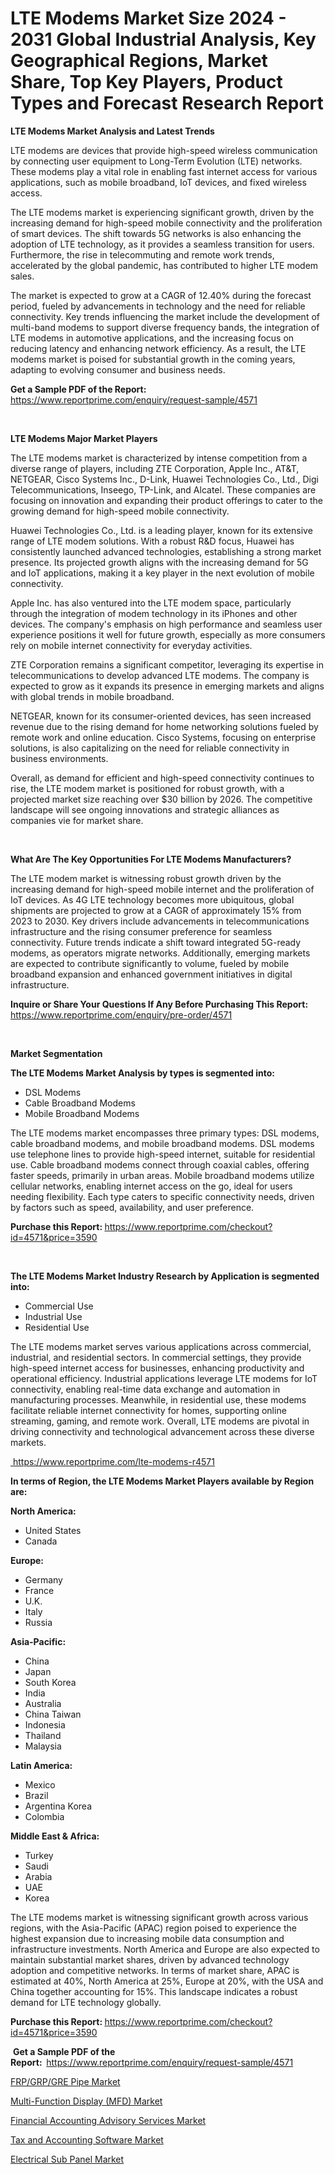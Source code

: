 <p><h1>LTE Modems Market Size 2024 - 2031 Global Industrial Analysis, Key Geographical Regions, Market Share, Top Key Players, Product Types and Forecast Research Report</h1></p><p><strong>LTE Modems Market Analysis and Latest Trends</strong></p>
<p><p>LTE modems are devices that provide high-speed wireless communication by connecting user equipment to Long-Term Evolution (LTE) networks. These modems play a vital role in enabling fast internet access for various applications, such as mobile broadband, IoT devices, and fixed wireless access.</p><p>The LTE modems market is experiencing significant growth, driven by the increasing demand for high-speed mobile connectivity and the proliferation of smart devices. The shift towards 5G networks is also enhancing the adoption of LTE technology, as it provides a seamless transition for users. Furthermore, the rise in telecommuting and remote work trends, accelerated by the global pandemic, has contributed to higher LTE modem sales.</p><p>The market is expected to grow at a CAGR of 12.40% during the forecast period, fueled by advancements in technology and the need for reliable connectivity. Key trends influencing the market include the development of multi-band modems to support diverse frequency bands, the integration of LTE modems in automotive applications, and the increasing focus on reducing latency and enhancing network efficiency. As a result, the LTE modems market is poised for substantial growth in the coming years, adapting to evolving consumer and business needs.</p></p>
<p><strong>Get a Sample PDF of the Report:&nbsp;</strong> <a href="https://www.reportprime.com/enquiry/request-sample/4571">https://www.reportprime.com/enquiry/request-sample/4571</a></p>
<p>&nbsp;</p>
<p><strong>LTE Modems Major Market Players</strong></p>
<p><p>The LTE modems market is characterized by intense competition from a diverse range of players, including ZTE Corporation, Apple Inc., AT&T, NETGEAR, Cisco Systems Inc., D-Link, Huawei Technologies Co., Ltd., Digi Telecommunications, Inseego, TP-Link, and Alcatel. These companies are focusing on innovation and expanding their product offerings to cater to the growing demand for high-speed mobile connectivity.</p><p>Huawei Technologies Co., Ltd. is a leading player, known for its extensive range of LTE modem solutions. With a robust R&D focus, Huawei has consistently launched advanced technologies, establishing a strong market presence. Its projected growth aligns with the increasing demand for 5G and IoT applications, making it a key player in the next evolution of mobile connectivity.</p><p>Apple Inc. has also ventured into the LTE modem space, particularly through the integration of modem technology in its iPhones and other devices. The company's emphasis on high performance and seamless user experience positions it well for future growth, especially as more consumers rely on mobile internet connectivity for everyday activities.</p><p>ZTE Corporation remains a significant competitor, leveraging its expertise in telecommunications to develop advanced LTE modems. The company is expected to grow as it expands its presence in emerging markets and aligns with global trends in mobile broadband.</p><p>NETGEAR, known for its consumer-oriented devices, has seen increased revenue due to the rising demand for home networking solutions fueled by remote work and online education. Cisco Systems, focusing on enterprise solutions, is also capitalizing on the need for reliable connectivity in business environments.</p><p>Overall, as demand for efficient and high-speed connectivity continues to rise, the LTE modem market is positioned for robust growth, with a projected market size reaching over $30 billion by 2026. The competitive landscape will see ongoing innovations and strategic alliances as companies vie for market share.</p></p>
<p>&nbsp;</p>
<p><strong>What Are The Key Opportunities For LTE Modems Manufacturers?</strong></p>
<p><p>The LTE modem market is witnessing robust growth driven by the increasing demand for high-speed mobile internet and the proliferation of IoT devices. As 4G LTE technology becomes more ubiquitous, global shipments are projected to grow at a CAGR of approximately 15% from 2023 to 2030. Key drivers include advancements in telecommunications infrastructure and the rising consumer preference for seamless connectivity. Future trends indicate a shift toward integrated 5G-ready modems, as operators migrate networks. Additionally, emerging markets are expected to contribute significantly to volume, fueled by mobile broadband expansion and enhanced government initiatives in digital infrastructure.</p></p>
<p><strong>Inquire or Share Your Questions If Any Before Purchasing This Report:</strong> <a href="https://www.reportprime.com/enquiry/pre-order/4571">https://www.reportprime.com/enquiry/pre-order/4571</a></p>
<p>&nbsp;</p>
<p><strong>Market Segmentation</strong></p>
<p><strong>The LTE Modems Market Analysis by types is segmented into:</strong></p>
<p><ul><li>DSL Modems</li><li>Cable Broadband Modems</li><li>Mobile Broadband Modems</li></ul></p>
<p><p>The LTE modems market encompasses three primary types: DSL modems, cable broadband modems, and mobile broadband modems. DSL modems use telephone lines to provide high-speed internet, suitable for residential use. Cable broadband modems connect through coaxial cables, offering faster speeds, primarily in urban areas. Mobile broadband modems utilize cellular networks, enabling internet access on the go, ideal for users needing flexibility. Each type caters to specific connectivity needs, driven by factors such as speed, availability, and user preference.</p></p>
<p><strong>Purchase this Report:&nbsp;</strong><a href="https://www.reportprime.com/checkout?id=4571&price=3590">https://www.reportprime.com/checkout?id=4571&price=3590</a></p>
<p>&nbsp;</p>
<p><strong>The LTE Modems Market Industry Research by Application is segmented into:</strong></p>
<p><ul><li>Commercial Use</li><li>Industrial Use</li><li>Residential Use</li></ul></p>
<p><p>The LTE modems market serves various applications across commercial, industrial, and residential sectors. In commercial settings, they provide high-speed internet access for businesses, enhancing productivity and operational efficiency. Industrial applications leverage LTE modems for IoT connectivity, enabling real-time data exchange and automation in manufacturing processes. Meanwhile, in residential use, these modems facilitate reliable internet connectivity for homes, supporting online streaming, gaming, and remote work. Overall, LTE modems are pivotal in driving connectivity and technological advancement across these diverse markets.</p></p>
<p><a href="https://www.reportprime.com/lte-modems-r4571">&nbsp;https://www.reportprime.com/lte-modems-r4571</a></p>
<p><strong>In terms of Region, the LTE Modems Market Players available by Region are:</strong></p>
<p>
    <p> <strong> North America: </strong>
        <ul>
            <li>United States</li>
            <li>Canada</li>
        </ul>
        </p> 
    <p> <strong> Europe: </strong>
        <ul>
            <li>Germany</li>
            <li>France</li>
            <li>U.K.</li>
            <li>Italy</li>
            <li>Russia</li>
        </ul>
        </p> 
    <p> <strong> Asia-Pacific: </strong>
        <ul>
            <li>China</li>
            <li>Japan</li>
            <li>South Korea</li>
            <li>India</li>
            <li>Australia</li>
            <li>China Taiwan</li>
            <li>Indonesia</li>
            <li>Thailand</li>
            <li>Malaysia</li>
        </ul>
        </p> 
    <p> <strong> Latin America: </strong>
        <ul>
            <li>Mexico</li>
            <li>Brazil</li>
            <li>Argentina Korea</li>
            <li>Colombia</li>
        </ul>
        </p> 
    <p> <strong> Middle East & Africa: </strong>
        <ul>
            <li>Turkey</li>
            <li>Saudi</li>
            <li>Arabia</li>
            <li>UAE</li>
            <li>Korea</li>
        </ul>
    </p>
    </p>
<p><p>The LTE modems market is witnessing significant growth across various regions, with the Asia-Pacific (APAC) region poised to experience the highest expansion due to increasing mobile data consumption and infrastructure investments. North America and Europe are also expected to maintain substantial market shares, driven by advanced technology adoption and competitive networks. In terms of market share, APAC is estimated at 40%, North America at 25%, Europe at 20%, with the USA and China together accounting for 15%. This landscape indicates a robust demand for LTE technology globally.</p></p>
<p><strong>Purchase this Report: </strong><a href="https://www.reportprime.com/checkout?id=4571&price=3590">https://www.reportprime.com/checkout?id=4571&price=3590</a></p>
<p>&nbsp;<strong>Get a Sample PDF of the Report:&nbsp;&nbsp;</strong><a href="https://www.reportprime.com/enquiry/request-sample/4571">https://www.reportprime.com/enquiry/request-sample/4571</a></p>
<p><strong></strong></p>
<p><p><a href="https://issuu.com/reportprime-2/docs/frpgrpgre-pipe-market-size-2030.ppt_37d408ed56c8c6">FRP/GRP/GRE Pipe Market</a></p><p><a href="https://issuu.com/reportprime-2/docs/multi-function-display-mfd-market-s_c72311896609c1">Multi-Function Display (MFD) Market</a></p><p><a href="https://www.linkedin.com/pulse/financial-accounting-advisory-services-industry-sector-new-pkwfe?trackingId=W%2FoO%2FJwSRF29D9ZINtlfbQ%3D%3D">Financial Accounting Advisory Services Market</a></p><p><a href="https://www.linkedin.com/pulse/tax-accounting-software-market-size-share-analysis--e5oke?trackingId=qUmWRVm%2FTnC01CvT6fufFQ%3D%3D">Tax and Accounting Software Market</a></p><p><a href="https://github.com/AfsanaMia652/Market-Research-Report-List-1/blob/main/electrical-sub-panel-market.md">Electrical Sub Panel Market</a></p></p>